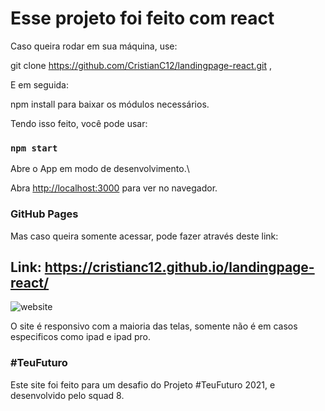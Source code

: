 # Esse projeto foi feito com react

Caso queira rodar em sua máquina, use: 

git clone https://github.com/CristianC12/landingpage-react.git ,  

E em seguida:

npm install para baixar os módulos necessários.

Tendo isso feito, você pode usar:

### `npm start`

Abre o App em modo de desenvolvimento.\

Abra [http://localhost:3000](http://localhost:3000) para ver no navegador.

### GitHub Pages

Mas caso queira somente acessar, pode fazer através deste link:

## Link: https://cristianc12.github.io/landingpage-react/

![website](https://i.imgur.com/5g9j8Bd.png)

O site é responsivo com a maioria das telas, somente não é em casos especificos como ipad e ipad pro.

### #TeuFuturo

Este site foi feito para um desafio do Projeto #TeuFuturo 2021, e desenvolvido pelo squad 8.




